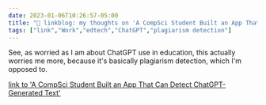 ```yaml
---
date: 2023-01-06T10:26:57-05:00
title: "🔗 linkblog: my thoughts on 'A CompSci Student Built an App That Can Detect ChatGPT-Generated Text'"
tags: ["link","Work","edtech","ChatGPT","plagiarism detection"]
---
```

See, as worried as I am about ChatGPT use in education, this actually worries me more, because it's basically plagiarism detection, which I'm opposed to.  
 

[link to 'A CompSci Student Built an App That Can Detect ChatGPT-Generated Text'](https://www.vice.com/en/article/3admg8/a-compsci-student-built-an-app-that-can-detect-chatgpt-generated-text)
